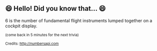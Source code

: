 ## 😄 Hello! Did you know that... 😄
6 is the number of fundamental flight instruments lumped together on a cockpit display.

<sup>(come back in 5 minutes for the next trivia)</sup>


<sup>Credits: http://numbersapi.com</sup>
